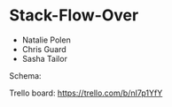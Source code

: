 # Stack-Flow-Over

- Natalie Polen
- Chris Guard
- Sasha Tailor

Schema:



Trello board: https://trello.com/b/nI7p1YfY
